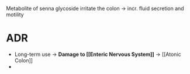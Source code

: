 Metabolite of senna glycoside irritate the colon -> incr. fluid secretion and motility 
# ADR
- Long-term use -> **Damage to [[Enteric Nervous System]]** -> [[Atonic Colon]]
- 